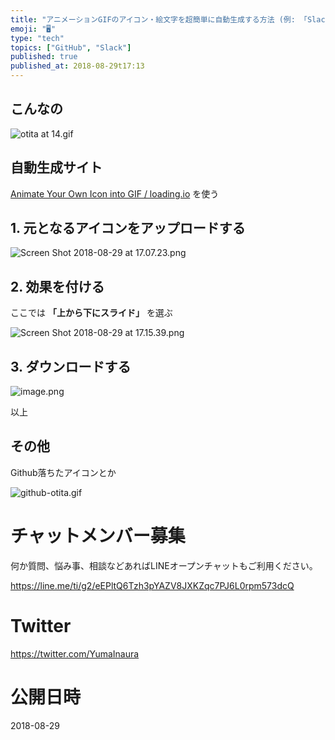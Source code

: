 ```yaml
---
title: "アニメーションGIFのアイコン・絵文字を超簡単に自動生成する方法 (例: 「Slack落ちたアイコン」)"
emoji: "🖥"
type: "tech"
topics: ["GitHub", "Slack"]
published: true
published_at: 2018-08-29t17:13
---
```



## こんなの

![otita at 14.gif](https://qiita-image-store.s3.amazonaws.com/0/89618/41bffe39-95bf-9bc5-f518-4030e19543cf.gif)

## 自動生成サイト

[Animate Your Own Icon into GIF / loading.io](https://loading.io/animation/icon) を使う


## 1. 元となるアイコンをアップロードする

![Screen Shot 2018-08-29 at 17.07.23.png](https://qiita-image-store.s3.amazonaws.com/0/89618/0a946bdc-806f-55b6-777d-77f7aa4c81c1.png)

## 2. 効果を付ける

ここでは **「上から下にスライド」** を選ぶ

![Screen Shot 2018-08-29 at 17.15.39.png](https://qiita-image-store.s3.amazonaws.com/0/89618/9ab034fa-3a29-2ee8-26e3-f9ab47f863b5.png)

## 3. ダウンロードする

![image.png](https://qiita-image-store.s3.amazonaws.com/0/89618/aa8b4f66-4fd8-e661-f56e-49d02065f4d5.png)

以上

## その他

Github落ちたアイコンとか

![github-otita.gif](https://qiita-image-store.s3.amazonaws.com/0/89618/84217a6e-f442-9ce6-295c-385aef41b1cd.gif)












<!-- Update From Qiita API -->

# チャットメンバー募集


何か質問、悩み事、相談などあればLINEオープンチャットもご利用ください。

https://line.me/ti/g2/eEPltQ6Tzh3pYAZV8JXKZqc7PJ6L0rpm573dcQ





# Twitter


https://twitter.com/YumaInaura


<!-- Update From Qiita API -->



# 公開日時

2018-08-29
